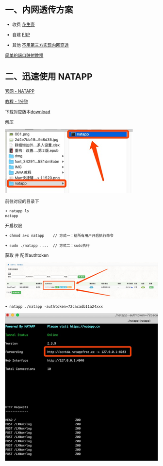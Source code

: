 # 一、内网透传方案

* 收费 [花生壳](https://b.oray.com/)

* 自建 [FRP](https://github.com/fatedier/frp)

* 其他 [不用第三方实现内网穿透](https://blog.csdn.net/qq_37063860/article/details/83119887)

[简单的端口映射教程](https://zhuanlan.zhihu.com/p/43233032)





# 二、迅速使用 NATAPP

[官网 - NATAPP](https://natapp.cn/)

[教程 - 1分钟](https://juejin.im/post/5cad5e675188251b1b2f5517)



下载对应版本[download](https://natapp.cn/#download)

解压

![](media_CrossLocalNet/001.jpg)

前往对应的目录下

```
➜ natapp ls
natapp
```



开启权限

```
➜ chmod a+x natapp    // 方式一：给所有用户开启执行命令 

➜ sudo ./natapp ....  // 方式二：sudo执行
```



获取 并 配置authtoken

![](media_CrossLocalNet/002.jpg)



```
➜ natapp ./natapp -authtoken=72cacadb11a24xxx
```

![](media_CrossLocalNet/003.jpg)







